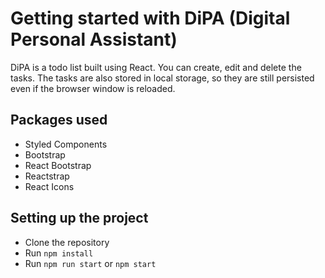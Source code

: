 # Getting started with DiPA (Digital Personal Assistant)

DiPA is a todo list built using React. You can create, edit and delete the tasks. The tasks are also stored in local storage, so they are still persisted even if the browser window is reloaded.    

## Packages used
- Styled Components
- Bootstrap
- React Bootstrap
- Reactstrap
- React Icons

## Setting up the project
- Clone the repository
- Run `npm install`
- Run `npm run start` or `npm start`